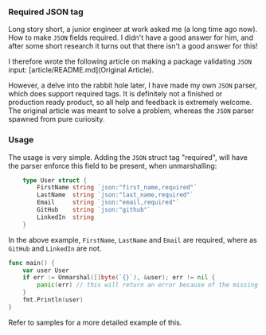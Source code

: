 ### Required JSON tag
Long story short, a junior engineer at work asked me (a long time ago now). How to make `JSON` fields required. I didn't have a good answer for him, and after some short research it turns out that there isn't a good answer for this!

I therefore wrote the following article on making a package validating `JSON` input: [article/README.md](Original Article).

However, a delve into the rabbit hole later, I have made my own `JSON` parser, which does support required tags. It is definitely not a finished or production ready product, so all help and feedback is extremely welcome. The original article was meant to solve a problem, whereas the `JSON` parser spawned from pure curiosity.

### Usage
The usage is very simple. Adding the `JSON` struct tag "required", will have the parser enforce this field to be present, when unmarshalling:

```go
	type User struct {
		FirstName string `json:"first_name,required"`
		LastName  string `json:"last_name,required"`
		Email     string `json:"email,required"`
        GitHub    string `json:"github"`
		LinkedIn  string
	}
``` 

In the above example, `FirstName`, `LastName` and `Email` are required, where as `GitHub` and `LinkedIn` are not.

```go
func main() {
    var user User
    if err := Unmarshal([]byte(`{}`), &user); err != nil {
        panic(err) // this will return an error because of the missing required fields
    }
    fmt.Println(user)
}
```

Refer to samples for a more detailed example of this.